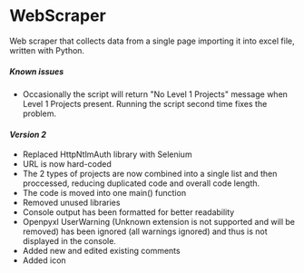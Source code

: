 # WebScraper


Web scraper that collects data from a single page importing it into excel file, written with Python.  




##### Known issues

* Occasionally the script will return "No Level 1 Projects" message when Level 1 Projects present. 
Running the script second time fixes the problem. 



#### **_Version 2_**

* Replaced HttpNtlmAuth library with Selenium
* URL is now hard-coded
* The 2 types of projects are now combined into a single list and then proccessed, reducing duplicated code and overall code length.
* The code is moved into one main() function 
* Removed unused libraries
* Console output has been formatted for better readability 
* Openpyxl UserWarning (Unknown extension is not supported and will be removed) has been ignored (all warnings ignored) and thus is not displayed in the console.
* Added new and edited existing comments
* Added icon
